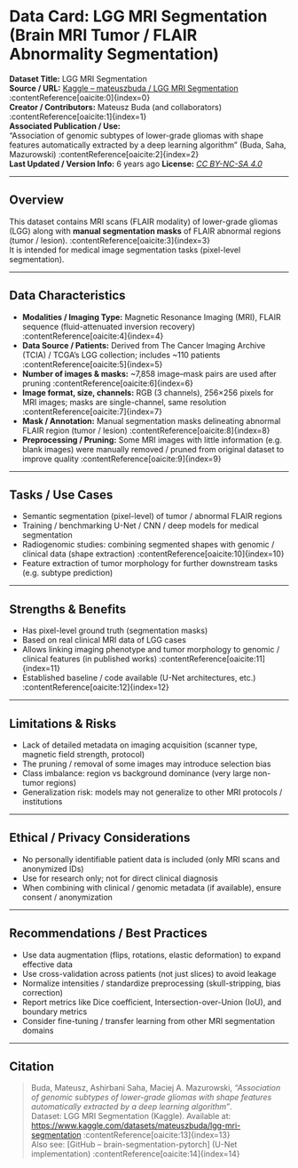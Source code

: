 # Data Card: LGG MRI Segmentation (Brain MRI Tumor / FLAIR Abnormality Segmentation)

**Dataset Title:** LGG MRI Segmentation  
**Source / URL:** [Kaggle – mateuszbuda / LGG MRI Segmentation](https://www.kaggle.com/datasets/mateuszbuda/lgg-mri-segmentation) :contentReference[oaicite:0]{index=0}  
**Creator / Contributors:** Mateusz Buda (and collaborators) :contentReference[oaicite:1]{index=1}  
**Associated Publication / Use:**  
“Association of genomic subtypes of lower-grade gliomas with shape features automatically extracted by a deep learning algorithm” (Buda, Saha, Mazurowski) :contentReference[oaicite:2]{index=2}  
**Last Updated / Version Info:** 6 years ago
**License:** *[CC BY-NC-SA 4.0](https://creativecommons.org/licenses/by-nc-sa/4.0/)*  

---

## Overview  
This dataset contains MRI scans (FLAIR modality) of lower-grade gliomas (LGG) along with **manual segmentation masks** of FLAIR abnormal regions (tumor / lesion). :contentReference[oaicite:3]{index=3}  
It is intended for medical image segmentation tasks (pixel-level segmentation).  

---

## Data Characteristics  

- **Modalities / Imaging Type:** Magnetic Resonance Imaging (MRI), FLAIR sequence (fluid-attenuated inversion recovery) :contentReference[oaicite:4]{index=4}  
- **Data Source / Patients:** Derived from The Cancer Imaging Archive (TCIA) / TCGA’s LGG collection; includes ~110 patients :contentReference[oaicite:5]{index=5}  
- **Number of images & masks:** ~7,858 image–mask pairs are used after pruning :contentReference[oaicite:6]{index=6}  
- **Image format, size, channels:** RGB (3 channels), 256×256 pixels for MRI images; masks are single-channel, same resolution :contentReference[oaicite:7]{index=7}  
- **Mask / Annotation:** Manual segmentation masks delineating abnormal FLAIR region (tumor / lesion) :contentReference[oaicite:8]{index=8}  
- **Preprocessing / Pruning:** Some MRI images with little information (e.g. blank images) were manually removed / pruned from original dataset to improve quality :contentReference[oaicite:9]{index=9}  

---

## Tasks / Use Cases  

- Semantic segmentation (pixel-level) of tumor / abnormal FLAIR regions  
- Training / benchmarking U-Net / CNN / deep models for medical segmentation  
- Radiogenomic studies: combining segmented shapes with genomic / clinical data (shape extraction) :contentReference[oaicite:10]{index=10}  
- Feature extraction of tumor morphology for further downstream tasks (e.g. subtype prediction)  

---

## Strengths & Benefits  

- Has pixel-level ground truth (segmentation masks)  
- Based on real clinical MRI data of LGG cases  
- Allows linking imaging phenotype and tumor morphology to genomic / clinical features (in published works) :contentReference[oaicite:11]{index=11}  
- Established baseline / code available (U-Net architectures, etc.) :contentReference[oaicite:12]{index=12}  

---

## Limitations & Risks  

- Lack of detailed metadata on imaging acquisition (scanner type, magnetic field strength, protocol)  
- The pruning / removal of some images may introduce selection bias 
- Class imbalance: region vs background dominance (very large non-tumor regions)  
- Generalization risk: models may not generalize to other MRI protocols / institutions  

---

## Ethical / Privacy Considerations  

- No personally identifiable patient data is included (only MRI scans and anonymized IDs)  
- Use for research only; not for direct clinical diagnosis  
- When combining with clinical / genomic metadata (if available), ensure consent / anonymization  

---

## Recommendations / Best Practices  

- Use data augmentation (flips, rotations, elastic deformation) to expand effective data  
- Use cross-validation across patients (not just slices) to avoid leakage  
- Normalize intensities / standardize preprocessing (skull-stripping, bias correction)  
- Report metrics like Dice coefficient, Intersection-over-Union (IoU), and boundary metrics  
- Consider fine-tuning / transfer learning from other MRI segmentation domains  

---

## Citation  
> Buda, Mateusz, Ashirbani Saha, Maciej A. Mazurowski, *“Association of genomic subtypes of lower-grade gliomas with shape features automatically extracted by a deep learning algorithm”*.  
> Dataset: LGG MRI Segmentation (Kaggle). Available at: https://www.kaggle.com/datasets/mateuszbuda/lgg-mri-segmentation :contentReference[oaicite:13]{index=13}  
> Also see: [GitHub – brain-segmentation-pytorch] (U-Net implementation) :contentReference[oaicite:14]{index=14}  
